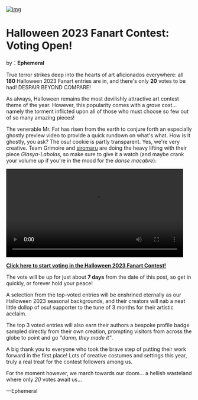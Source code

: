 <a href="https://osu.ppy.sh/home/news/2023-10-18-halloween-2023-fanart-voting-open">
    <img src="https://i.ppy.sh/6c864552a2ddfa288315bec9f7a914af144df31a/68747470733a2f2f6173736574732e7070792e73682f636f6e74657374732f3138362f6865616465722e6a7067" alt="img">
</a>

# Halloween 2023 Fanart Contest: Voting Open!

by：**Ephemeral**

True terror strikes deep into the hearts of art aficionados everywhere: all **180** Halloween 2023 Fanart entries are in, and there's only **20** votes to be had! DESPAIR BEYOND COMPARE!

As always, Halloween remains the most devilishly attractive art contest theme of the year. However, this popularity comes with a *grave* cost... namely the torment inflicted upon all of those who must choose so few out of so many amazing pieces!

The venerable Mr. Fat has risen from the earth to conjure forth an especially ghostly preview video to provide a quick rundown on what's what. How is it ghostly, you ask? The osu! cookie is partly transparent. Yes, we're very creative. Team Grimoire and [siromaru](https://osu.ppy.sh/beatmaps/artists/226) are doing the heavy lifting with their piece *Glasya-Labolas*, so make sure to give it a watch (and maybe crank your volume up if you're in the mood for the *danse macabre*):

<video width="95%" controls="" style="box-sizing: border-box; display: inline-block; vertical-align: baseline; max-width: 100%;" src="https://assets.ppy.sh/contests/186/entries_showcase.mp4?2023"></video>

[**Click here to start voting in the Halloween 2023 Fanart Contest!**](https://osu.ppy.sh/community/contests/186)

The vote will be up for just about **7 days** from the date of this post, so get in quickly, or forever hold your peace!

A selection from the top-voted entries will be enshrined eternally as our Halloween 2023 seasonal backgrounds, and their creators will nab a neat little dollop of osu! supporter to the tune of 3 months for their artistic acclaim.

The top 3 voted entries will also earn their authors a bespoke profile badge sampled directly from their own creation, prompting visitors from across the globe to point and go *"damn, they made it"*.

A big thank you to everyone who took the brave step of putting their work forward in the first place! Lots of creative costumes and settings this year, truly a real treat for the contest followers among us.

For the moment however, we march towards our doom... a hellish wasteland where only *20* votes await us...

—Ephemeral